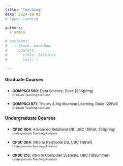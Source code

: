 ```yaml
---
title: 'Teaching'
date: 2024-10-02
# type: landing

authors:
  - admin

# sections:
#   - block: markdown
#     content:
#       title: Services
#       text: |

---
```


#### Graduate Courses

- <span style="font-size: 0.85em;">**COMPSCI 590**: Data Science, Duke (23Spring)  
<span style="font-size: 0.75em;">Graduate Teaching Assistant

- <span style="font-size: 0.85em;">**COMPSCI 671**: Theory & Alg Machine Learning, Duke (22Fall)  
<span style="font-size: 0.75em;">Graduate Teaching Assistant  


#### Undergraduate Courses

- <span style="font-size: 0.85em;">**CPSC 404**: Advanced Relational DB, UBC (19Fall, 20Spring)  
<span style="font-size: 0.75em;">Undergraduate Teaching Assistant  

- <span style="font-size: 0.85em;">**CPSC 304**: Intro to Relational DB, UBC (19Fall)  
<span style="font-size: 0.75em;">Undergraduate Teaching Assistant  

- <span style="font-size: 0.85em;">**CPSC 213**: Intro to Computer Systems, UBC (18Summer)  
<span style="font-size: 0.75em;">Undergraduate Teaching Assistant